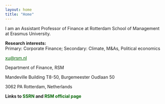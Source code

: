 ```yaml
---
layout: home
title: "Home"
---
```


I am an Assistant Professor of Finance at Rotterdam School of Management at Erasmus University.

<p style="margin-bottom:10px"><strong>Research interests:</strong><br>
Primary: Corporate Finance; Secondary: Climate, M&As, Political economics<p>

<p style="margin-bottom:1px"><a style="color:#006400" href="mailto:xu@rsm.nl">xu@rsm.nl</a></p>
<p style="margin-bottom:1px">Department of Finance, RSM</p>
<p style="margin-bottom:1px">Mandeville Building T8-50, Burgemeester Oudlaan 50</p>
<p>3062 PA Rotterdam, Netherlands</p>

<p style="margin-bottom:10px"><strong> Links to <a href="https://papers.ssrn.com/sol3/cf_dev/AbsByAuth.cfm?per_id=2291312" target="_blank" rel="noreferrer noopener" aria-label=" (opens in a new tab)" style="text-decoration:none;color:#006400">SSRN</a> and <a rel="noreferrer noopener" href="https://www.rsm.nl/people/guosong-xu/" target="_blank" style="text-decoration:none;color:#006400">RSM official page</a></strong></p>

